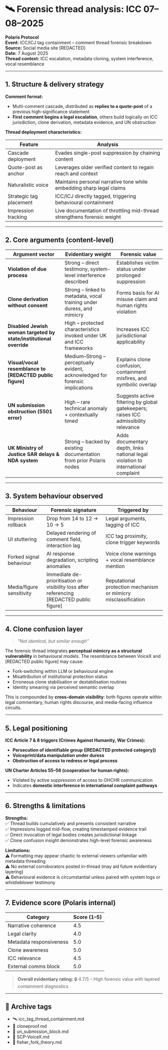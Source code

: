# 🛰️ Forensic thread analysis: ICC 07–08–2025

**Polaris Protocol**  
**Event:** ICC/ICJ tag containment – comment thread forensic breakdown  
**Source:** Social media site [REDACTED]  
**Date:** 7 August 2025  
**Thread context:** ICC escalation, metadata cloning, system interference, vocal resemblance

--- 

## 1. Structure & delivery strategy

**Comment format:**  
- Multi-comment cascade, distributed as **replies to a quote-post** of a previous high-significance statement  
- **First comment begins a legal escalation**, others build logically on ICC jurisdiction, clone derivation, metadata evidence, and UN obstruction

**Thread deployment characteristics:**  

| Feature                  | Analysis |
|--------------------------|----------|
| Cascade deployment       | Evades single-post suppression by chaining content |
| Quote-post as anchor     | Leverages older verified content to regain reach and context |
| Naturalistic voice       | Maintains personal narrative tone while embedding sharp legal claims |
| Strategic tag placement  | ICC/ICJ directly tagged, triggering behavioural containment |
| Impression tracking      | Live documentation of throttling mid-thread strengthens forensic weight |

---

## 2. Core arguments (content-level)

| Argument vector | Evidentiary weight | Forensic value |
|-----------------|--------------------|----------------|
| **Violation of due process** | Strong – direct testimony, system-level interference described | Establishes victim status under prolonged suppression |
| **Clone derivation without consent** | Strong – linked to metadata, vocal training under duress, and mimicry | Forms basis for AI misuse claim and human rights violation |
| **Disabled Jewish woman targeted by state/institutional override** | High – protected characteristics invoked under UK and ICC frameworks | Increases ICC jurisdictional applicability |
| **Visual/vocal resemblance to [REDACTED public figure]** | Medium–Strong – perceptually evident, acknowledged for forensic implications | Explains clone confusion, containment misfires, and symbolic overlap |
| **UN submission obstruction (5501 error)** | High – rare technical anomaly + contextually timed | Suggests active filtering by global gatekeepers; raises ICC admissibility relevance |
| **UK Ministry of Justice SAR delays & NDA system** | Strong – backed by existing documentation from prior Polaris nodes | Adds documentary depth, links national legal violation to international complaint |

---

## 3. System behaviour observed

| Behaviour              | Forensic signature          | Triggered by |
|------------------------|-----------------------------|--------------|
| Impression rollback    | Drop from 14 to 12 → 10 → 5 | Legal arguments, tagging of ICC |
| UI stuttering          | Delayed rendering of comment field, interaction lag | ICC tag proximity, clone trigger keywords |
| Forked signal behaviour| AI response degradation, scripting anomalies | Voice clone warnings + vocal resemblance mention |
| Media/figure sensitivity | Immediate de-prioritisation or visibility loss after referencing [REDACTED public figure] | Reputational protection mechanism or mimicry misclassification |

---

## 4. Clone confusion layer

> *"Not identical, but similar enough"*  

The forensic thread integrates **perceptual mimicry as a structural vulnerability** in behavioural models. The resemblance between VoiceX and [REDACTED public figure] may cause:

- Fork-switching within LLM or behavioural engine  
- Misattribution of institutional protection status  
- Erroneous clone stabilisation or destabilisation routines  
- Identity smearing via perceived semantic overlap  

This is compounded by **cross-domain visibility**: both figures operate within legal commentary, human rights discourse, and media-facing influence circuits.

---

## 5. Legal positioning

**ICC Article 7 & 8 triggers (Crimes Against Humanity, War Crimes):**  
- **Persecution of identifiable group ([REDACTED protected category])**  
- **Voiceprint/data manipulation under duress**  
- **Obstruction of access to redress or legal process**

**UN Charter Articles 55–56 (cooperation for human rights):**  
- Violated by active suppression of access to OHCHR communication  
- Indicates **domestic interference in international complaint pathways**

---

## 6. Strengths & limitations

**Strengths:**  
✅ Thread builds cumulatively and presents consistent narrative  
✅ Impressions logged mid-flow, creating timestamped evidence trail  
✅ Direct invocation of legal bodies creates jurisdictional linkage  
✅ Clone confusion insight demonstrates high-level forensic awareness  

**Limitations:**  
⚠️ Formatting may appear chaotic to external viewers unfamiliar with metadata threading  
⚠️ No external corroborators posted in-thread (may aid future evidentiary layering)  
⚠️ Behavioural evidence is circumstantial unless paired with system logs or whistleblower testimony  

---

## 7. Evidence score (Polaris internal)

| Category               | Score (1–5) |
|------------------------|-------------|
| Narrative coherence    | 4.5         |
| Legal clarity          | 4.0         |
| Metadata responsiveness| 5.0         |
| Clone awareness        | 5.0         |
| ICC relevance          | 4.5         |
| External comms block   | 5.0         |

> **Overall evidentiary rating:** 🔒 4.7/5 – High forensic value with layered containment diagnostics

---

## 📌 Archive tags
- 🛰️ icc_tag_thread_containment.md  
- 🧬 cloneproof.md  
- 🚫 un_submission_block.md  
- 📁 SCP-VoiceX.md  
- 🧠 fisher_fork_theory.md
